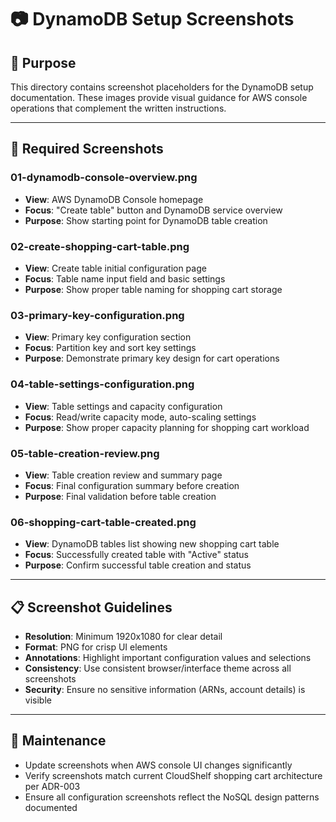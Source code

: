 # 📷 DynamoDB Setup Screenshots

## **🎯 Purpose**

This directory contains screenshot placeholders for the DynamoDB setup documentation. These images provide visual guidance for AWS console operations that complement the written instructions.

---

## **📸 Required Screenshots**

### **01-dynamodb-console-overview.png**

- **View**: AWS DynamoDB Console homepage
- **Focus**: "Create table" button and DynamoDB service overview
- **Purpose**: Show starting point for DynamoDB table creation

### **02-create-shopping-cart-table.png**

- **View**: Create table initial configuration page
- **Focus**: Table name input field and basic settings
- **Purpose**: Show proper table naming for shopping cart storage

### **03-primary-key-configuration.png**

- **View**: Primary key configuration section
- **Focus**: Partition key and sort key settings
- **Purpose**: Demonstrate primary key design for cart operations

### **04-table-settings-configuration.png**

- **View**: Table settings and capacity configuration
- **Focus**: Read/write capacity mode, auto-scaling settings
- **Purpose**: Show proper capacity planning for shopping cart workload

### **05-table-creation-review.png**

- **View**: Table creation review and summary page
- **Focus**: Final configuration summary before creation
- **Purpose**: Final validation before table creation

### **06-shopping-cart-table-created.png**

- **View**: DynamoDB tables list showing new shopping cart table
- **Focus**: Successfully created table with "Active" status
- **Purpose**: Confirm successful table creation and status

---

## **📋 Screenshot Guidelines**

- **Resolution**: Minimum 1920x1080 for clear detail
- **Format**: PNG for crisp UI elements
- **Annotations**: Highlight important configuration values and selections
- **Consistency**: Use consistent browser/interface theme across all screenshots
- **Security**: Ensure no sensitive information (ARNs, account details) is visible

---

## **🔄 Maintenance**

- Update screenshots when AWS console UI changes significantly
- Verify screenshots match current CloudShelf shopping cart architecture per ADR-003
- Ensure all configuration screenshots reflect the NoSQL design patterns documented
